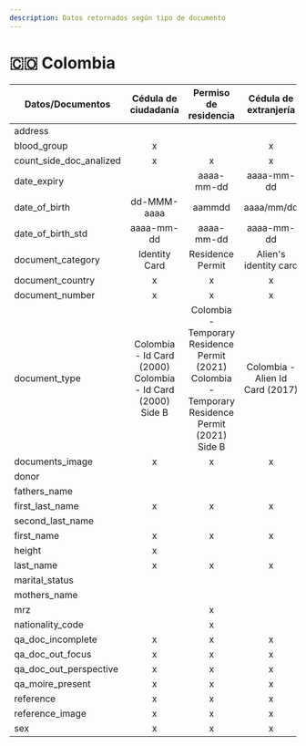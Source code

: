 ```yaml
---
description: Datos retornados según tipo de documento
---
```


# 🇨🇴 Colombia



<table data-full-width="true"><thead><tr><th width="244">Datos/Documentos</th><th align="center">Cédula de ciudadanía</th><th align="center">Permiso de residencia</th><th align="center">Cédula de extranjería</th></tr></thead><tbody><tr><td>address</td><td align="center"></td><td align="center"></td><td align="center"></td></tr><tr><td>blood_group</td><td align="center">x</td><td align="center"></td><td align="center">x</td></tr><tr><td>count_side_doc_analized</td><td align="center">x</td><td align="center">x</td><td align="center">x</td></tr><tr><td>date_expiry</td><td align="center"></td><td align="center">aaaa-mm-dd</td><td align="center">aaaa-mm-dd</td></tr><tr><td>date_of_birth</td><td align="center">dd-MMM-aaaa</td><td align="center">aammdd</td><td align="center">aaaa/mm/dd</td></tr><tr><td>date_of_birth_std</td><td align="center">aaaa-mm-dd</td><td align="center">aaaa-mm-dd</td><td align="center">aaaa-mm-dd</td></tr><tr><td>document_category</td><td align="center">Identity Card</td><td align="center">Residence Permit</td><td align="center">Alien's identity card</td></tr><tr><td>document_country</td><td align="center">x</td><td align="center">x</td><td align="center">x</td></tr><tr><td>document_number</td><td align="center">x</td><td align="center">x</td><td align="center">x</td></tr><tr><td>document_type</td><td align="center">Colombia - Id Card (2000)<br>Colombia - Id Card (2000) Side B</td><td align="center">Colombia - Temporary Residence Permit (2021) Colombia - Temporary Residence Permit (2021) Side B</td><td align="center">Colombia - Alien Id Card (2017)</td></tr><tr><td>documents_image</td><td align="center">x</td><td align="center">x</td><td align="center">x</td></tr><tr><td>donor</td><td align="center"></td><td align="center"></td><td align="center"></td></tr><tr><td>fathers_name</td><td align="center"></td><td align="center"></td><td align="center"></td></tr><tr><td>first_last_name</td><td align="center">x</td><td align="center">x</td><td align="center">x</td></tr><tr><td>second_last_name</td><td align="center"></td><td align="center"></td><td align="center"></td></tr><tr><td>first_name</td><td align="center">x</td><td align="center">x</td><td align="center">x</td></tr><tr><td>height</td><td align="center">x</td><td align="center"></td><td align="center"></td></tr><tr><td>last_name</td><td align="center">x</td><td align="center">x</td><td align="center">x</td></tr><tr><td>marital_status</td><td align="center"></td><td align="center"></td><td align="center"></td></tr><tr><td>mothers_name</td><td align="center"></td><td align="center"></td><td align="center"></td></tr><tr><td>mrz</td><td align="center"></td><td align="center">x</td><td align="center"></td></tr><tr><td>nationality_code</td><td align="center"></td><td align="center">x</td><td align="center"></td></tr><tr><td>qa_doc_incomplete</td><td align="center">x</td><td align="center">x</td><td align="center">x</td></tr><tr><td>qa_doc_out_focus</td><td align="center">x</td><td align="center">x</td><td align="center">x</td></tr><tr><td>qa_doc_out_perspective</td><td align="center">x</td><td align="center">x</td><td align="center">x</td></tr><tr><td>qa_moire_present</td><td align="center">x</td><td align="center">x</td><td align="center">x</td></tr><tr><td>reference</td><td align="center">x</td><td align="center">x</td><td align="center">x</td></tr><tr><td>reference_image</td><td align="center">x</td><td align="center">x</td><td align="center">x</td></tr><tr><td>sex</td><td align="center">x</td><td align="center">x</td><td align="center">x</td></tr></tbody></table>

